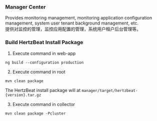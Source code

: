 ### Manager Center   

Provides monitoring management, monitoring application configuration management, system user tenant background management, etc.    
提供对监控的管理，监控应用配置的管理，系统用户租户后台管理等。

### Build HertzBeat Install Package

1. Execute command in web-app

```ng build --configuration production```

2. Execute command in root

```mvn clean package```

The HertzBeat install package will at `manager/target/hertzbeat-{version}.tar.gz`

3. Execute command in collector

```mvn clean package -Pcluster```
